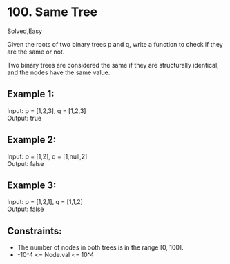 # 100. Same Tree
Solved,Easy  

Given the roots of two binary trees p and q, write a function to check if they are the same or not.  

Two binary trees are considered the same if they are structurally identical, and the nodes have the same value.  

Example 1:
---
Input: p = [1,2,3], q = [1,2,3]  
Output: true  

Example 2:
---
Input: p = [1,2], q = [1,null,2]  
Output: false  

Example 3:
---
Input: p = [1,2,1], q = [1,1,2]  
Output: false  
 

Constraints:
---
* The number of nodes in both trees is in the range [0, 100].
* -10^4 <= Node.val <= 10^4
